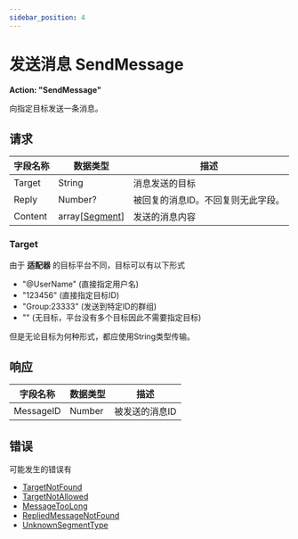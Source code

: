 ```yaml
---
sidebar_position: 4
---
```


# 发送消息 SendMessage

**Action: "SendMessage"**

向指定目标发送一条消息。


## 请求

| 字段名称 | 数据类型 | 描述        |
| -------- | -------- | ----------- |
|  Target  |  String  | 消息发送的目标 |
|  Reply   | Number?  | 被回复的消息ID。不回复则无此字段。 |
|  Content | array[[Segment](../Types/MessageTypes#segment)] | 发送的消息内容 |

### Target

由于 **适配器** 的目标平台不同，目标可以有以下形式

- "@UserName" (直接指定用户名)
- "123456" (直接指定目标ID)
- "Group:23333" (发送到特定ID的群组)
- "" (无目标，平台没有多个目标因此不需要指定目标)

但是无论目标为何种形式，都应使用String类型传输。

## 响应

| 字段名称  | 数据类型 | 描述        |
| --------- | -------- | ----------- |
| MessageID |  Number  | 被发送的消息ID |

## 错误

可能发生的错误有

- [TargetNotFound](../Types/ErrorTypes#targetnotfound)
- [TargetNotAllowed](../Types/ErrorTypes#targetnotallowed)
- [MessageTooLong](../Types/ErrorTypes#messagetoolong)
- [RepliedMessageNotFound](../Types/ErrorTypes#repliedmessagenotfound)
- [UnknownSegmentType](../Types/ErrorTypes#unknownsegmenttype)